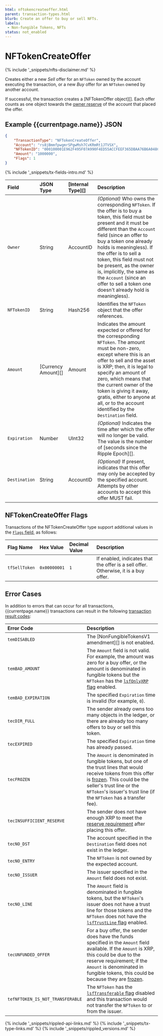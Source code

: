 ```yaml
---
html: nftokencreateoffer.html
parent: transaction-types.html
blurb: Create an offer to buy or sell NFTs.
labels:
 - Non-fungible Tokens, NFTs
status: not_enabled
---
```

# NFTokenCreateOffer
{% include '_snippets/nfts-disclaimer.md' %}

Creates either a new _Sell_ offer for an `NFToken` owned by the account executing the transaction, or a new _Buy_ offer for an `NFToken` owned by another account.

If successful, the transaction creates a [NFTokenOffer object][]. Each offer counts as one object towards the [owner reserve](reserves.html) of the account that placed the offer.

## Example {{currentpage.name}} JSON

```json
{
  	"TransactionType": "NFTokenCreateOffer",
  	"Account": "rs8jBmmfpwgmrSPgwMsh7CvKRmRt1JTVSX",
  	"NFTokenID": "000100001E962F495F07A990F4ED55ACCFEEF365DBAA76B6A048C0A200000007",
  	"Amount": "1000000",
  	"Flags": 1
}
```


{% include '_snippets/tx-fields-intro.md' %}

| Field         | JSON Type           | [Internal Type][] | Description        |
|:--------------|:--------------------|:------------------|:-------------------|
| `Owner`       | String              | AccountID         | _(Optional)_ Who owns the corresponding `NFToken`. If the offer is to buy a token, this field must be present and it must be different than the `Account` field (since an offer to buy a token one already holds is meaningless). If the offer is to sell a token, this field must not be present, as the owner is, implicitly, the same as the `Account` (since an offer to sell a token one doesn't already hold is meaningless). |
| `NFTokenID`     | String              | Hash256           | Identifies the `NFToken` object that the offer references. |
| `Amount`      | [Currency Amount][] | Amount            | Indicates the amount expected or offered for the corresponding `NFToken`. The amount must be non-zero, except where this is an offer to sell and the asset is XRP; then, it is legal to specify an amount of zero, which means that the current owner of the token is giving it away, gratis, either to anyone at all, or to the account identified by the `Destination` field. |
| `Expiration`  | Number              | UInt32            | _(Optional)_ Indicates the time after which the offer will no longer be valid. The value is the number of [seconds since the Ripple Epoch][]. |
| `Destination` | String              | AccountID         | _(Optional)_ If present, indicates that this offer may only be accepted by the specified account. Attempts by other accounts to accept this offer MUST fail. |


## NFTokenCreateOffer Flags

Transactions of the NFTokenCreateOffer type support additional values in the [`Flags` field](transaction-common-fields.html#flags-field), as follows:

| Flag Name     | Hex Value    | Decimal Value | Description                   |
|:--------------|:-------------|:--------------|:------------------------------|
| `tfSellToken` | `0x00000001` | `1`           | If enabled, indicates that the offer is a sell offer. Otherwise, it is a buy offer. |


## Error Cases

In addition to errors that can occur for all transactions, {{currentpage.name}} transactions can result in the following [transaction result codes](transaction-results.html):

| Error Code                       | Description                               |
|:---------------------------------|:------------------------------------------|
| `temDISABLED`                    | The [NonFungibleTokensV1 amendment][] is not enabled. |
| `temBAD_AMOUNT`                  | The `Amount` field is not valid. For example, the amount was zero for a buy offer, or the amount is denominated in fungible tokens but the `NFToken` has the [`lsfOnlyXRP` flag](nftoken.html#nftoken-flags) enabled. |
| `temBAD_EXPIRATION`              | The specified `Expiration` time is invalid (for example, `0`). |
| `tecDIR_FULL`                    | The sender already owns too many objects in the ledger, or there are already too many offers to buy or sell this token. |
| `tecEXPIRED`                     | The specified `Expiration` time has already passed. |
| `tecFROZEN`                      | The `Amount` is denominated in fungible tokens, but one of the trust lines that would receive tokens from this offer is [frozen](freezes.html). This could be the seller's trust line or the `NFToken`'s issuer's trust line (if the `NFToken` has a transfer fee). |
| `tecINSUFFICIENT_RESERVE`        | The sender does not have enough XRP to meet the [reserve requirement](reserves.html) after placing this offer. |
| `tecNO_DST`                      | The account specified in the `Destination` field does not exist in the ledger. |
| `tecNO_ENTRY`                    | The `NFToken` is not owned by the expected account. |
| `tecNO_ISSUER`                   | The issuer specified in the `Amount` field does not exist. |
| `tecNO_LINE`                     | The `Amount` field is denominated in fungible tokens, but the `NFToken`'s issuer does not have a trust line for those tokens and the `NFToken` does not have the [`lsfTrustLine` flag](nftoken.html#nftoken-flags) enabled. |
| `tecUNFUNDED_OFFER`              | For a buy offer, the sender does have the funds specified in the `Amount` field available. If the `Amount` is XRP, this could be due to the reserve requirement; if the `Amount` is denominated in fungible tokens, this could be because they are [frozen](freezes.html). |
| `tefNFTOKEN_IS_NOT_TRANSFERABLE` | The `NFToken` has the [`lsfTransferable` flag](nftoken.html#nftoken-flags) disabled and this transaction would not transfer the `NFToken` to or from the issuer. |



<!--{# common link defs #}-->
{% include '_snippets/rippled-api-links.md' %}
{% include '_snippets/tx-type-links.md' %}
{% include '_snippets/rippled_versions.md' %}
